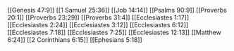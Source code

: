 [[Genesis 47:9]]
[[1 Samuel 25:36]]
[[Job 14:14]]
[[Psalms 90:9]]
[[Proverbs 20:1]]
[[Proverbs 23:29]]
[[Proverbs 31:4]]
[[Ecclesiastes 1:17]]
[[Ecclesiastes 2:24]]
[[Ecclesiastes 3:12]]
[[Ecclesiastes 6:12]]
[[Ecclesiastes 7:18]]
[[Ecclesiastes 7:25]]
[[Ecclesiastes 12:13]]
[[Matthew 6:24]]
[[2 Corinthians 6:15]]
[[Ephesians 5:18]]

